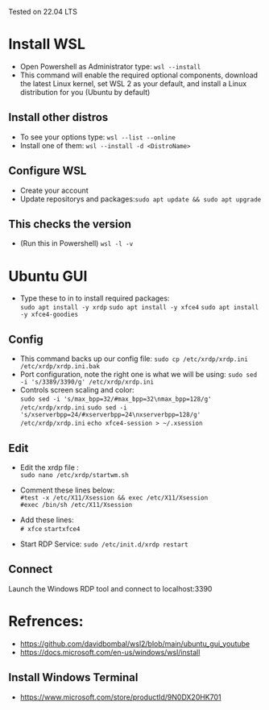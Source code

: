 Tested on 22.04 LTS

# Install WSL
- Open Powershell as Administrator type: `wsl --install`
- This command will enable the required optional components, download the latest Linux kernel, set WSL 2 as your default, and install a Linux distribution for you (Ubuntu by default)

## Install other distros
- To see your options type: `wsl --list --online`
- Install one of them: `wsl --install -d <DistroName>`

## Configure WSL
- Create your account
- Update repositorys and packages:`sudo apt update && sudo apt upgrade`

## This checks the version 
- (Run this in Powershell) `wsl -l -v`

# Ubuntu GUI
- Type these to in to install required packages:  
  `sudo apt install -y xrdp`
  `sudo apt install -y xfce4`
  `sudo apt install -y xfce4-goodies`

## Config
- This command backs up our config file: `sudo cp /etc/xrdp/xrdp.ini /etc/xrdp/xrdp.ini.bak`
- Port configuration, note the right one is what we will be using: `sudo sed -i 's/3389/3390/g' /etc/xrdp/xrdp.ini`
- Controls screen scaling and color:  
  `sudo sed -i 's/max_bpp=32/#max_bpp=32\nmax_bpp=128/g' /etc/xrdp/xrdp.ini`
  `sudo sed -i 's/xserverbpp=24/#xserverbpp=24\nxserverbpp=128/g' /etc/xrdp/xrdp.ini`
  `echo xfce4-session > ~/.xsession`
  
## Edit
- Edit the xrdp file :  
  `sudo nano /etc/xrdp/startwm.sh`
- Comment these lines below:  
  `#test -x /etc/X11/Xsession && exec /etc/X11/Xsession`  
  `#exec /bin/sh /etc/X11/Xsession`

- Add these lines:  
  `# xfce`
  `startxfce4`

- Start RDP Service: `sudo /etc/init.d/xrdp restart`

## Connect
Launch the Windows RDP tool and connect to localhost:3390

# Refrences:
- https://github.com/davidbombal/wsl2/blob/main/ubuntu_gui_youtube
- https://docs.microsoft.com/en-us/windows/wsl/install

## Install Windows Terminal
- https://www.microsoft.com/store/productId/9N0DX20HK701
